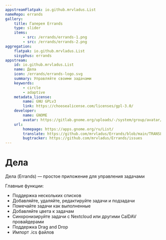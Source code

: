 ```yaml
---
appstreamFlatpak: io.github.mrvladus.List
nameRepo: errands
gallery:
    title: Галерея Errands
    type: slider
    items:
        - src: /errands/errands-1.png
        - src: /errands/errands-2.png
aggregation:
    flatpak: io.github.mrvladus.List
    sisyphus: errands
appstream:
    id: io.github.mrvladus.List
    name: Дела
    icon: /errands/errands-logo.svg
    summary: Управляйте своими задачами
    keywords:
        - circle
        - adaptive
    metadata_license:
        name: GNU GPLv3
        link: https://choosealicense.com/licenses/gpl-3.0/
    developer:
        name: GNOME
        avatar: https://gitlab.gnome.org/uploads/-/system/group/avatar/8/gnomelogo.png?width=48
    url:
        homepage: https://apps.gnome.org/ru/List/
        translate: https://github.com/mrvladus/Errands/blob/main/TRANSLATIONS.md
        bugtracker: https://github.com/mrvladus/Errands/issues
---
```


# Дела

Дела (Errands) — простое приложение для управления задачами

Главные функции:

-   Поддержка нескольких списков
-   Добавляйте, удаляйте, редактируйте задачи и подзадачи
-   Помечайте задачи как выполненные
-   Добавляйте цвета к задачам
-   Синхронизируйте задачи с Nextcloud или другими CalDAV провайдерами
-   Поддержка Drag and Drop
-   Импорт .ics файлов

<AGWGallery />

<!--@include: @apps/_parts/install/content-repo.md-->
<!--@include: @apps/_parts/install/content-flatpak.md-->
